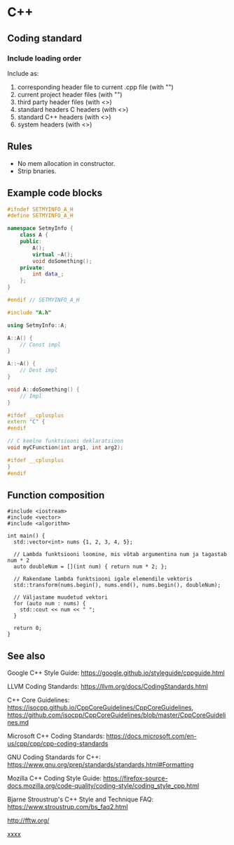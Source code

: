 # C++

## Coding standard

### Include loading order

Include as:

1. corresponding header file to current .cpp file (with "")
2. current project header files (with "")
3. third party header files (with <>)
4. standard headers C headers (with <>)
5. standard C++ headers (with <>)
6. system headers (with <>)

## Rules

* No mem allocation in constructor.
* Strip bnaries.

## Example code blocks

```cpp
#ifndef SETMYINFO_A_H
#define SETMYINFO_A_H

namespace SetmyInfo {
    class A {
    public:
        A();
        virtual ~A();
        void doSomething();
    private:
        int data_;
    };
}

#endif // SETMYINFO_A_H
````

```cpp
#include "A.h"

using SetmyInfo::A;

A::A() {
    // Const impl
}

A::~A() {
    // Dest impl
}

void A::doSomething() {
    // Impl
}
````

```cpp
#ifdef __cplusplus
extern "C" {
#endif

// C keelne funktsiooni deklaratsioon
void myCFunction(int arg1, int arg2);

#ifdef __cplusplus
}
#endif
```

## Function composition

```
#include <iostream>
#include <vector>
#include <algorithm>

int main() {
  std::vector<int> nums {1, 2, 3, 4, 5};

  // Lambda funktsiooni loomine, mis võtab argumentina num ja tagastab num * 2
  auto doubleNum = [](int num) { return num * 2; };

  // Rakendame lambda funktsiooni igale elemendile vektoris
  std::transform(nums.begin(), nums.end(), nums.begin(), doubleNum);

  // Väljastame muudetud vektori
  for (auto num : nums) {
    std::cout << num << " ";
  }

  return 0;
}
```

## See also

Google C++ Style Guide: https://google.github.io/styleguide/cppguide.html

LLVM Coding Standards: https://llvm.org/docs/CodingStandards.html

C++ Core
Guidelines: https://isocpp.github.io/CppCoreGuidelines/CppCoreGuidelines, https://github.com/isocpp/CppCoreGuidelines/blob/master/CppCoreGuidelines.md

Microsoft C++ Coding Standards: https://docs.microsoft.com/en-us/cpp/cpp/cpp-coding-standards

GNU Coding Standards for C++: https://www.gnu.org/prep/standards/standards.html#Formatting

Mozilla C++ Coding Style Guide: https://firefox-source-docs.mozilla.org/code-quality/coding-style/coding_style_cpp.html

Bjarne Stroustrup's C++ Style and Technique FAQ: https://www.stroustrup.com/bs_faq2.html

http://fftw.org/

[xxxx](http://yyyyy)
